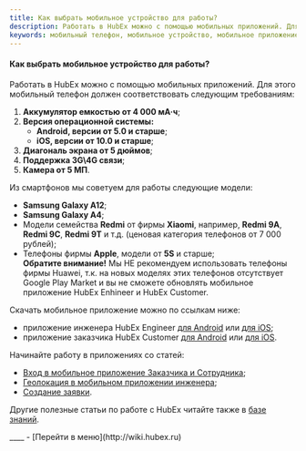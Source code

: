 ```yaml
---
title: Как выбрать мобильное устройство для работы?
description: Работать в HubEx можно с помощью мобильных приложений. Для этого мобильный телефон должен соответствовать следующим требованиям Аккумулятор емкостью от 4 000 мА·ч; Версия операционной системы (Android, версии от 5.0 и старше, iOS, версии от 10.0 и старше); Диагональ экрана от 5 дюймов; Поддержка 3G\4G связи; Камера от 5 МП.
keywords: мобильный телефон, мобильное устройство, мобильное приложение, приложение инженера, приложение заказчика, hubex, хабекс, хубекс, хабикс
---
```


#### Как выбрать мобильное устройство для работы?

<html>
<meta charset="utf-8"> 

</html>

<body>


<p>Работать в HubEx можно с помощью мобильных приложений. Для этого мобильный телефон должен соответствовать следующим требованиям:</p>
<ol>
    <li><strong>Аккумулятор емкостью от 4 000 мА·ч</strong>;    </li>
    <li><strong>Версия операционной системы:</strong>
    <ul>
    <li><strong>Android, версии от 5.0 и старше</strong>;</li>
    <li><strong>iOS, версии от 10.0 и старше</strong>;</li>
    </ul>
    </li>
    <li><strong>Диагональ экрана от 5 дюймов</strong>;</li>
    <li><strong>Поддержка 3G\4G связи</strong>;</li>
    <li><strong>Камера от 5 МП</strong>.</li>
</ol>



<p>Из смартфонов мы советуем для работы следующие модели:</p>
<ul>
<li><strong>Samsung Galaxy A12</strong>;</li>
<li><strong>Samsung Galaxy A4</strong>;</li>
<li>Модели семейства <strong>Redmi</strong> от фирмы <strong>Xiaomi</strong>, например, <strong>Redmi 9А</strong>, <strong>Redmi 9С</strong>, <strong>Redmi 9Т</strong> и т.д. (ценовая категория телефонов от 7 000 рублей);</li>
<li>Телефоны фирмы <strong>Apple</strong>, модели от <strong>5S</strong> и старше;</li>
<strong>Обратите внимание!</strong> Мы НЕ рекомендуем использовать телефоны фирмы Huawei, т.к. на новых моделях этих телефонов отсутствует Google Play Market и вы не сможете обновлять мобильное приложение HubEx Enhineer и HubEx Customer. 

</ul>



<p>Скачать мобильное приложение можно по ссылкам ниже:</p>
<ul>
<li>приложение инженера HubEx Engineer <a
            href="https://play.google.com/store/apps/details?id=ru.hubex.engineer">для Android</a> или <a
            href="https://apps.apple.com/ru/app/hubex-%D0%B4%D0%BB%D1%8F-%D1%81%D0%B5%D1%80%D0%B2%D0%B8%D1%81%D0%BD%D0%BE%D0%B9-%D1%81%D0%BB%D1%83%D0%B6%D0%B1%D1%8B/id1386688688">для
        iOS</a>; </li>
        <li>приложение заказчика HubEx Customer <a
                href="https://play.google.com/store/apps/details?id=ru.hubex.customer">для Android</a> или <a
                href="https://apps.apple.com/ru/app/hubex-%D0%B4%D0%BB%D1%8F-%D0%B7%D0%B0%D0%BA%D0%B0%D0%B7%D1%87%D0%B8%D0%BA%D0%B0/id1386631658">для
            iOS</a>. </li>
</ul>

<p>Начинайте работу в приложениях со статей: </p>
<ul>
<li><a href="https://wiki.hubex.ru/docs/FAQ/RU/user/EnterToMob.html">Вход в мобильное приложение Заказчика и Сотрудника</a>;</li>
<li><a href="https://wiki.hubex.ru/docs/FAQ/RU/user/GEOinMob.html">Геолокация в мобильном приложении инженера</a>;</li>
<li><a href="https://wiki.hubex.ru/docs/FAQ/RU/user/CreatingTicket.html#mobticket">Создание заявки</a>.</li>

</ul>
<p>Другие полезные статьи по работе с HubEx читайте также в <a href=" https://wiki.hubex.ru/">базе знаний</a>.</p>

</body>
____
- [Перейти в меню](http://wiki.hubex.ru)
